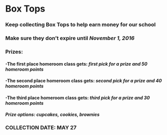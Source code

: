 # Box Tops

### Keep collecting Box Tops to help earn money for our school
### Make sure they don’t expire until _November 1, 2016_

### Prizes:
#### -The first place homeroom class gets: _first pick for a prize and 50 homeroom points_
#### -The second place homeroom class gets: _second pick for a prize and 40 homeroom points_
#### -The third place homeroom class gets: _third pick for a prize and 30 homeroom points_
#### _Prize options: cupcakes, cookies, brownies_

### COLLECTION DATE: MAY 27

